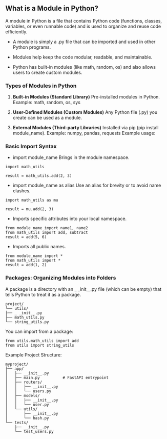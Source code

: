 ## What is a Module in Python?

A module in Python is a file that contains Python code (functions, classes, variables, or even runnable code) and is used to organize and reuse code efficiently.

- A module is simply a .py file that can be imported and used in other Python programs.

- Modules help keep the code modular, readable, and maintainable.

- Python has built-in modules (like math, random, os) and also allows users to create custom modules.

### Types of Modules in Python

1. **Built-in Modules (Standard Library)**
   Pre-installed modules in Python.
   Example: math, random, os, sys

2. **User-Defined Modules (Custom Modules)**
   Any Python file (.py) you create can be used as a module.

3. **External Modules (Third-party Libraries)**
   Installed via pip (pip install module_name).
   Example: numpy, pandas, requests
   Example usage:

### Basic Import Syntax

- import module_name
  Brings in the module namespace.

```code
import math_utils

result = math_utils.add(2, 3)
```

- import module_name as alias
  Use an alias for brevity or to avoid name clashes.

```code
import math_utils as mu

result = mu.add(2, 3)
```

- Imports specific attributes into your local namespace.

```code
from module_name import name1, name2
from math_utils import add, subtract
result = add(5, 6)

```

- Imports all public names.

```code
from module_name import *
from math_utils import *
result = add(1, 2)
```

### Packages: Organizing Modules into Folders

A package is a directory with an \_ \_init\_\_.py file (which can be empty) that tells Python to treat it as a package.

```text
project/
└── utils/
├── _ _init__.py
├── math_utils.py
└── string_utils.py
```

You can import from a package:

```code
from utils.math_utils import add
from utils import string_utils
```

Example Project Structure:

```text
myproject/
├── app/
│   ├── __init__.py
│   ├── main.py          # FastAPI entrypoint
│   ├── routers/
│   │   ├── __init__.py
│   │   └── users.py
│   ├── models/
│   │   ├── __init__.py
│   │   └── user.py
│   └── utils/
│       ├── __init__.py
│       └── hash.py
└── tests/
    ├── __init__.py
    └── test_users.py
```
